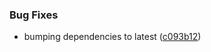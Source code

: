 
### Bug Fixes

* bumping dependencies to latest ([c093b12](https://github.com/aversini/generator-teeny-nm/commit/c093b126c0bbaa3934437afc7ff011c3361fccda))

